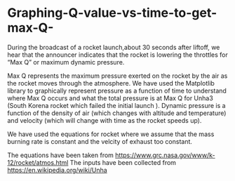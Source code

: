 # Graphing-Q-value-vs-time-to-get-max-Q-

During the broadcast of a rocket launch,about 30 seconds after liftoff, we hear that the announcer indicates that the rocket is lowering the throttles for “Max Q” or maximum dynamic pressure. 

Max Q represents the maximum pressure exerted on the rocket by the air as the rocket moves through the atmosphere. We have used the Matplotlib library to graphically represent pressure as a function of time to understand where Max Q occurs and what the total pressure is at Max Q for Unha3 (South Korena rocket which failed the initial launch ). Dynamic pressure is a function of the density of air (which changes with altitude and temperature) and velocity (which will change with time as the rocket speeds up).

We have used the equations for rocket where we assume that the mass burning rate is constant and the velcity of exhaust too constant. 

The equations have been taken from https://www.grc.nasa.gov/www/k-12/rocket/atmos.html
The inputs have been collected from https://en.wikipedia.org/wiki/Unha

